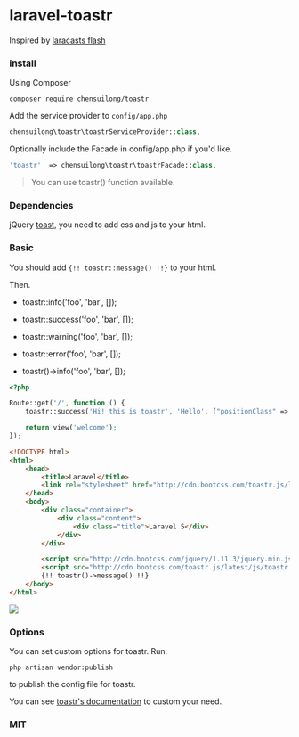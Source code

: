 # laravel-toastr

Inspired by [laracasts flash](https://github.com/laracasts/flash)

### install

Using Composer

    composer require chensuilong/toastr

Add the service provider to `config/app.php`

```php
chensuilong\toastr\toastrServiceProvider::class,
```

Optionally include the Facade in config/app.php if you'd like.

```php
'toastr'  => chensuilong\toastr\toastrFacade::class,
```

> You can use toastr() function available.

### Dependencies

jQuery [toast](https://github.com/CodeSeven/toastr), you need to add css and js to your html.

### Basic

You should add `{!! toastr::message() !!}` to your html.

Then.

* toastr::info('foo', 'bar', []);

* toastr::success('foo', 'bar', []);

* toastr::warning('foo', 'bar', []);

* toastr::error('foo', 'bar', []);

* toastr()->info('foo', 'bar', []);

```php
<?php

Route::get('/', function () {
    toastr::success('Hi! this is toastr', 'Hello', ["positionClass" => "toast-bottom-right"]);

    return view('welcome');
});
```

```html
<!DOCTYPE html>
<html>
    <head>
        <title>Laravel</title>
        <link rel="stylesheet" href="http://cdn.bootcss.com/toastr.js/latest/css/toastr.min.css">
    </head>
    <body>
        <div class="container">
            <div class="content">
                <div class="title">Laravel 5</div>
            </div>
        </div>

        <script src="http://cdn.bootcss.com/jquery/1.11.3/jquery.min.js"></script>
        <script src="http://cdn.bootcss.com/toastr.js/latest/js/toastr.min.js"></script>
        {!! toastr()->message() !!}
    </body>
</html>
```

![](http://ww3.sinaimg.cn/mw690/baa3278fgw1ey7ky56nbgj20n60fuaav.jpg)

### Options

You can set custom options for toastr. Run:

    php artisan vendor:publish

to publish the config file for toastr.

You can see [toastr's documentation](http://codeseven.github.io/toastr/demo.html) to custom your need.

### MIT
